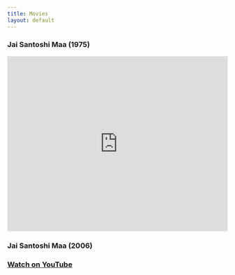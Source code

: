 ```yaml
---
title: Movies
layout: default
---
```


### Jai Santoshi Maa (1975)

<iframe width="100%" height="400" src="https://www.youtube.com/embed/_SjrLt7-D6Q" frameborder="0" allowfullscreen></iframe>

### Jai Santoshi Maa (2006)

<h3><a href="https://www.youtube.com/watch?v=miXHzWHCKe8">Watch on YouTube</a></h3>
